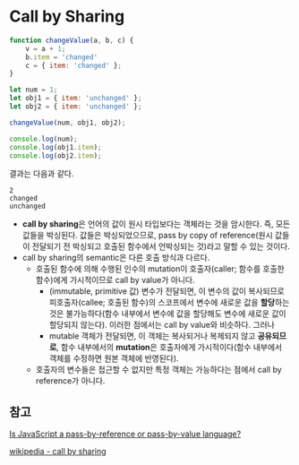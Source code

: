 # Call by Sharing

```js
function changeValue(a, b, c) {
    v = a + 1;
    b.item = 'changed'
    c = { item: 'changed' };
}

let num = 1;
let obj1 = { item: 'unchanged' };
let obj2 = { item: 'unchanged' };

changeValue(num, obj1, obj2);

console.log(num);
console.log(obj1.item);
console.log(obj2.item);
```

결과는 다음과 같다.

```
2
changed
unchanged
```



- **call by sharing**은 언어의 값이 원시 타입보다는 객체라는 것을 암시한다. 즉, 모든 값들을 박싱된다. 값들은 박싱되었으므로, pass by copy of reference(원시 값들이 전달되기 전 박싱되고 호출된 함수에서 언박싱되는 것)라고 말할 수 있는 것이다.
- call by sharing의 semantic은 다른 호출 방식과 다르다.
  - 호출된 함수에 의해 수행된 인수의 mutation이 호출자(caller; 함수를 호출한 함수)에게 가시적이므로 call by value가 아니다.
    - (immutable, primitive 값) 변수가 전달되면, 이 변수의 값이 복사되므로 피호출자(callee; 호출된 함수)의 스코프에서 변수에 새로운 값을 **할당**하는 것은 불가능하다(함수 내부에서 변수에 값을 할당해도 변수에 새로운 값이 할당되지 않는다). 이러한 점에서는 call by value와 비슷하다. 그러나
    - mutable 객체가 전달되면, 이 객체는 복사되거나 복제되지 않고 **공유되므로**, 함수 내부에서의 **mutation**은 호출자에게 가시적이다(함수 내부에서 객체를 수정하면 원본 객체에 반영된다).
  - 호출자의 변수들은 접근할 수 없지만 특정 객체는 가능하다는 점에서 call by reference가 아니다.



## 참고

[Is JavaScript a pass-by-reference or pass-by-value language?](https://stackoverflow.com/questions/518000/is-javascript-a-pass-by-reference-or-pass-by-value-language)

[wikipedia - call by sharing](https://en.wikipedia.org/wiki/Evaluation_strategy#Call_by_sharing)


